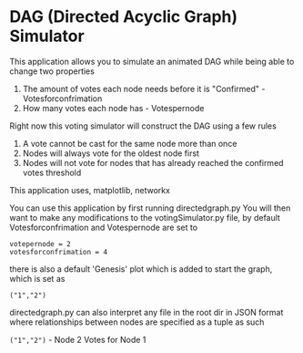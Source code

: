 # DAG (Directed Acyclic Graph) Simulator 

This application allows you to simulate an animated DAG while being able to change two properties

1. The amount of votes each node needs before it is "Confirmed" - Votesforconfrimation
2. How many votes each node has - Votespernode

Right now this voting simulator will construct the DAG using a few rules 

1. A vote cannot be cast for the same node more than once 
2. Nodes will always vote for the oldest node first 
3. Nodes will not vote for nodes that has already reached the confirmed votes threshold

This application uses, matplotlib, networkx 

You can use this application by first running directedgraph.py
You will then want to make any modifications to the votingSimulator.py file, by default Votesforconfrimation and Votespernode are set to 

    votepernode = 2 
    votesforconfrimation = 4 

there is also a default 'Genesis' plot which is added to start the graph, which is set as 

    ("1","2")

directedgraph.py can also interpret any file in the root dir in JSON format where relationships between nodes are specified as a tuple as such 

`("1","2")` - Node 2 Votes for Node 1
